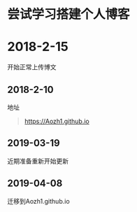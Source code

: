# 尝试学习搭建个人博客

# 2018-2-15

开始正常上传博文

## 2018-2-10

地址
>https://Aozh1.github.io

## 2019-03-19

近期准备重新开始更新


## 2019-04-08

迁移到Aozh1.github.io
